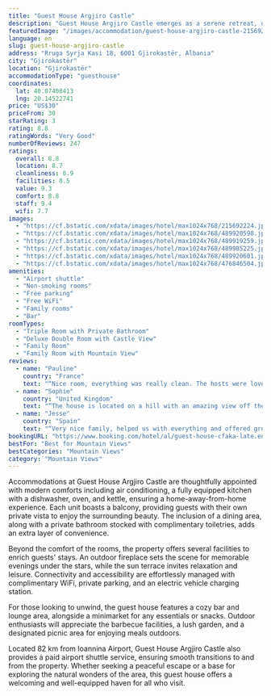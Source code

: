 ```yaml
---
title: "Guest House Argjiro Castle"
description: "Guest House Argjiro Castle emerges as a serene retreat, offering breathtaking mountain views and a unique blend of convenience and comfort."
featuredImage: "/images/accommodation/guest-house-argjiro-castle-215692224.jpg"
language: en
slug: guest-house-argjiro-castle
address: "Rruga Syrja Kasi 18, 6001 Gjirokastër, Albania"
city: "Gjirokastër"
location: "Gjirokastër"
accommodationType: "guesthouse"
coordinates:
  lat: 40.07408413
  lng: 20.14522741
price: "US$30"
priceFrom: 30
starRating: 3
rating: 8.8
ratingWords: "Very Good"
numberOfReviews: 247
ratings:
  overall: 8.8
  location: 8.7
  cleanliness: 8.9
  facilities: 8.5
  value: 9.3
  comfort: 8.8
  staff: 9.4
  wifi: 7.7
images:
  - "https://cf.bstatic.com/xdata/images/hotel/max1024x768/215692224.jpg?k=4bcde3c7ba7e83bc9cb6f40d65725eddbdc49d3b9b65b46ca0fa101a9b3f2778&o=&hp=1"
  - "https://cf.bstatic.com/xdata/images/hotel/max1024x768/489920598.jpg?k=5e517257b6c2e5a5b5682a5d37eac8160235d9cec103bd141ae09c45c0b9fa57&o=&hp=1"
  - "https://cf.bstatic.com/xdata/images/hotel/max1024x768/489919259.jpg?k=23577784003bd8ac0685434344ceaf210b08bc8cc7f721c5181d144195937d7e&o=&hp=1"
  - "https://cf.bstatic.com/xdata/images/hotel/max1024x768/489985225.jpg?k=e0f9a71627385536eb2080284413a03a8b000e1bf1ad73626610e11d16ab22d5&o=&hp=1"
  - "https://cf.bstatic.com/xdata/images/hotel/max1024x768/489920601.jpg?k=8554799e4f9cb1653cd91dba387b297bea8367335dee6637d7b4a505d11b8273&o=&hp=1"
  - "https://cf.bstatic.com/xdata/images/hotel/max1024x768/476846504.jpg?k=bdb660591ae93f918c2bc8aedc7937d8b5fe401290078392708f86d04b5f481c&o=&hp=1"
amenities:
  - "Airport shuttle"
  - "Non-smoking rooms"
  - "Free parking"
  - "Free WiFi"
  - "Family rooms"
  - "Bar"
roomTypes:
  - "Triple Room with Private Bathroom"
  - "Deluxe Double Room with Castle View"
  - "Family Room"
  - "Family Room with Mountain View"
reviews:
  - name: "Pauline"
    country: "France"
    text: "“Nice room, everything was really clean. The hosts were lovely and caring. Great location !”"
  - name: "Sophie"
    country: "United Kingdom"
    text: "“The house is located on a hill with an amazing view off the balcony. The hosts are lovely and welcoming and gave us fruit. The room is spacious and clean, the shower is great, good wifi and it’s a short walk to the old town. Their dog is also...”"
  - name: "Jesse"
    country: "Spain"
    text: "“Very nice family, helped us with everything and offered great coffee. Amazing view all around on the terrace. Good value for money.”"
bookingURL: "https://www.booking.com/hotel/al/guest-house-cfaka-late.en-gb.html?aid=8035640"
bestFor: "Best for Mountain Views"
bestCategories: "Mountain Views"
category: "Mountain Views"
---
```


Accommodations at Guest House Argjiro Castle are thoughtfully appointed with modern comforts including air conditioning, a fully equipped kitchen with a dishwasher, oven, and kettle, ensuring a home-away-from-home experience. Each unit boasts a balcony, providing guests with their own private vista to enjoy the surrounding beauty. The inclusion of a dining area, along with a private bathroom stocked with complimentary toiletries, adds an extra layer of convenience.

Beyond the comfort of the rooms, the property offers several facilities to enrich guests' stays. An outdoor fireplace sets the scene for memorable evenings under the stars, while the sun terrace invites relaxation and leisure. Connectivity and accessibility are effortlessly managed with complimentary WiFi, private parking, and an electric vehicle charging station.

For those looking to unwind, the guest house features a cozy bar and lounge area, alongside a minimarket for any essentials or snacks. Outdoor enthusiasts will appreciate the barbecue facilities, a lush garden, and a designated picnic area for enjoying meals outdoors.

Located 82 km from Ioannina Airport, Guest House Argjiro Castle also provides a paid airport shuttle service, ensuring smooth transitions to and from the property. Whether seeking a peaceful escape or a base for exploring the natural wonders of the area, this guest house offers a welcoming and well-equipped haven for all who visit.